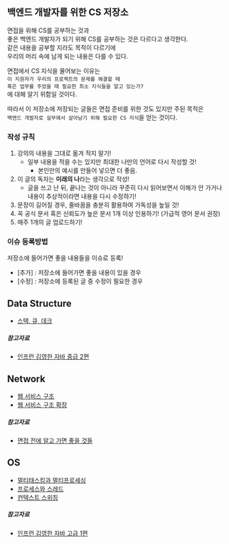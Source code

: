 ## 백엔드 개발자를 위한 CS 저장소

면접을 위해 CS를 공부하는 것과  
좋은 백엔드 개발자가 되기 위해 CS를 공부하는 것은 다르다고 생각한다.  
같은 내용을 공부할 지라도 목적이 다르기에  
우리의 머리 속에 남게 되는 내용은 다를 수 있다.

면접에서 CS 지식을 물어보는 이유는  
`이 지원자가 우리의 프로젝트의 문제를 해결할 때`    
`혹은 업무를 주었을 때 필요한 최소 지식들을 알고 있는가?`  
에 대해 알기 위함일 것이다.

따라서 이 저장소에 저장되는 글들은 면접 준비를 위한 것도 있지만 주된 목적은  
`백엔드 개발자로 실무에서 살아남기 위해 필요한 CS 지식`을 얻는 것이다.

### 작성 규칙
1. 강의의 내용을 그대로 옮겨 적지 말기!
    - 일부 내용을 적을 수는 있지만 최대한 나만의 언어로 다시 작성할 것! 
        - 본인만의 예시를 만들어 넣으면 더 좋음.
2. 이 글의 독자는 **미래의 나**라는 생각으로 작성!
    - 글을 쓰고 난 뒤, 끝나는 것이 아니라 꾸준히 다시 읽어보면서 이해가 안 가거나 내용이 추상적이라면 내용을 다시 수정하기!
3. 문장이 길어질 경우, 줄바꿈을 충분히 활용하여 가독성을 높일 것!
4. 꼭 공식 문서 혹은 신뢰도가 높은 문서 1개 이상 인용하기! (가급적 영어 문서 권장)
5. 매주 1개의 글 업로드하기!

### 이슈 등록방법
저장소에 들어가면 좋을 내용들을 이슈로 등록!
   - [추가] : 저장소에 들어가면 좋을 내용이 있을 경우
   - [수정] : 저장소에 등록된 글 중 수정이 필요한 경우

## Data Structure
- [스택, 큐, 데크](/DataStructure/핵심_자료구조_정리.md)
##### 참고자료
- [인프런 김영한 자바 중급 2편](https://www.inflearn.com/course/%EA%B9%80%EC%98%81%ED%95%9C%EC%9D%98-%EC%8B%A4%EC%A0%84-%EC%9E%90%EB%B0%94-%EC%A4%91%EA%B8%89-2/dashboard)

## Network
- [웹 서비스 구조](/Network/웹_서비스_구조.md)
- [웹 서비스 구조 확장](/Network/웹_서비스_구조_확장.md)
##### 참고자료
- [면접 전에 알고 가면 좋을 것들](https://www.inflearn.com/course/%EB%A9%B4%EC%A0%91-%EC%8B%A0%EC%9E%85-java-%EB%B0%B1%EC%95%A4%EB%93%9C-%EA%B0%9C%EB%B0%9C%EC%9E%90/dashboard)

## OS
- [멀티태스킹과 멀티프로세싱](/OS/멀티태스킹_멀티프로세싱.md)
- [프로세스와 스레드](/OS/프로세스와_스레드.md)
- [컨텍스트 스위칭](/OS/컨텍스트_스위칭.md)
##### 참고자료
- [인프런 김영한 자바 고급 1편](https://www.inflearn.com/course/%EA%B9%80%EC%98%81%ED%95%9C%EC%9D%98-%EC%8B%A4%EC%A0%84-%EC%9E%90%EB%B0%94-%EA%B3%A0%EA%B8%89-1/dashboard)